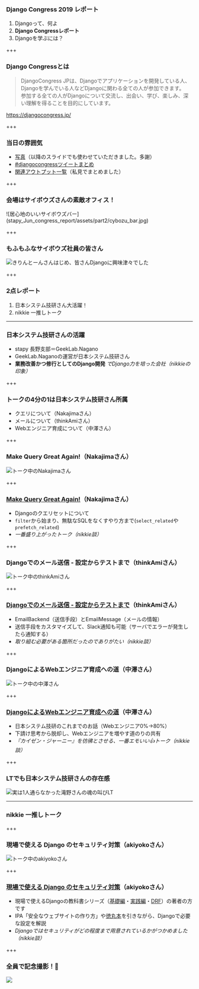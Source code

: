 ### Django Congress 2019 レポート

1. Djangoって、何よ
2. **Django Congressレポート**
3. Djangoを学ぶには？

+++

### Django Congressとは

>DjangoCongress JPは、Djangoでアプリケーションを開発している人、Djangoを学んでいる人などDjangoに関わる全ての人が参加できます。  
>参加する全ての人がDjangoについて交流し、出会い、学び、楽しみ、深い理解を得ることを目的にしています。

https://djangocongress.jp/

+++

### 当日の雰囲気

- [写真](https://photos.google.com/share/AF1QipNQQpVhhVIpzEs-dFVsTr90Uk4E6qvEIgvHOGK17PGze03tnXeL6vyVWEeILpc1GQ?key=LVN0LWo0ZWdTUVJlVGYyQkJJME5tQi1PSVZmVFR3)（以降のスライドでも使わせていただきました。多謝）
- [#djangocongressツイートまとめ](https://togetter.com/li/1359565)
- [関連アウトプット一覧]()（私見でまとめました）

+++

### 会場はサイボウズさんの素敵オフィス！

<span class="eighty-percent-img">
![居心地のいいサイボウズバー](stapy_Jun_congress_report/assets/part2/cybozu_bar.jpg)
</span>

+++

### もふもふなサイボウズ社員の皆さん

![きりんとーんさんはじめ、皆さんDjangoに興味津々でした](stapy_Jun_congress_report/assets/part2/mofumofu_animals.jpg)

+++

### 2点レポート

1. 日本システム技研さん大活躍！
2. nikkie 一推しトーク

---

### 日本システム技研さんの活躍

- stapy 長野支部＝GeekLab.Nagano
- GeekLab.Naganoの運営が日本システム技研さん
- **業務改善かつ修行としてのDjango開発** *でDjango力を培った会社（nikkieの印象）*

+++

### トークの4分の1は日本システム技研さん所属

- クエリについて（Nakajimaさん）
- メールについて（thinkAmiさん）
- Webエンジニア育成について（中澤さん）

+++

### Make Query Great Again!（Nakajimaさん）

![トーク中のNakajimaさん](stapy_Jun_congress_report/assets/part2/nakajima_san.jpg)

+++

### [Make Query Great Again!](https://www.slideshare.net/dattun/django-congress-jp-2019-make-query-great-again-slide-share)（Nakajimaさん）

- Djangoのクエリセットについて
- `filter`から始まり、無駄なSQLをなくすやり方まで(`select_related`や`prefetch_related`)
- *一番盛り上がったトーク（nikkie談）*

+++

### Djangoでのメール送信 - 設定からテストまで（thinkAmiさん）

![トーク中のthinkAmiさん](stapy_Jun_congress_report/assets/part2/thinkAmi_san.jpg)

+++

### [Djangoでのメール送信 - 設定からテストまで](https://speakerdeck.com/thinkami/djangocongress-jp-2019-talk)（thinkAmiさん）

- EmailBackend（送信手段）とEmailMessage（メールの情報）
- 送信手段をカスタマイズして、Slack通知も可能（サーバでエラーが発生したら通知する）
- *取り組む必要がある箇所だったのでありがたい（nikkie談）*

+++

### DjangoによるWebエンジニア育成への道（中澤さん）

![トーク中の中澤さん](stapy_Jun_congress_report/assets/part2/nakazawa_san.jpg)

+++

### [DjangoによるWebエンジニア育成への道]()（中澤さん）

- 日本システム技研のこれまでのお話（Webエンジニア0%→80%）
- 下請け思考から脱却し、Webエンジニアを増やす道のりの共有
- *『カイゼン・ジャーニー』を彷彿とさせる、一番エモいい👍トーク（nikkie談）*

+++

### LTでも日本システム技研さんの存在感

![実は1人通らなかった滝野さんの魂の叫びLT](stapy_Jun_congress_report/assets/part2/takino_san.jpg)

---

### nikkie 一推しトーク

+++

### 現場で使える Django のセキュリティ対策（akiyokoさん）

![トーク中のakiyokoさん](stapy_Jun_congress_report/assets/part2/akiyoko_san.jpg)

+++

### [現場で使える Django のセキュリティ対策](https://speakerdeck.com/akiyoko/django-security-measures-for-business-djangocon-jp-2019)（akiyokoさん）

- 現場で使えるDjangoの教科書シリーズ（[基礎編](https://www.amazon.co.jp/dp/4802094744)・[実践編](https://www.amazon.co.jp/dp/B07L3DRGBT/)・[DRF](https://booth.pm/ja/items/1314617)）の著者の方です
- IPA「安全なウェブサイトの作り方」や[徳丸本](https://www.amazon.co.jp/dp/4797393165)を引きながら、Djangoで必要な設定を解説
- *Djangoではセキュリティがどの程度まで用意されているかがつかめました（nikkie談）*

+++

### 全員で記念撮影！📸

![](stapy_Jun_congress_report/assets/part2/participants.jpg)
